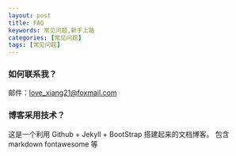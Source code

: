 ```yaml
---
layout: post
title: FAQ
keywords: 常见问题,新手上路
categories: [常见问题]
tags: [常见问题]
---
```

### 如何联系我？
邮件：love_xiang21@foxmail.com

### 博客采用技术？
这是一个利用 Github + Jekyll + BootStrap 搭建起来的文档博客。
包含markdown fontawesome 等

<!-- more -->
